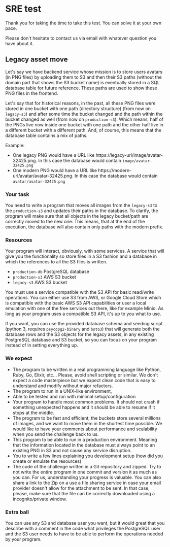 # SRE test

Thank you for taking the time to take this test. You can solve it at your own pace.

Please don't hesitate to contact us via email with whatever question you have about it.

## Legacy asset move

Let's say we have backend service whose mission is to store users avatars (in PNG files) by uploading them to S3 and then their S3 paths (without the domain part that shows the S3 bucket name) is eventually stored in a SQL database table for future reference. These paths are used to show these PNG files in the frontend.

Let's say that for historical reasons, in the past, all these PNG files were stored in one bucket with one path (directory structure) (from now on `legacy-s3`) and after some time the bucket changed and the path within the bucket changed as well (from now on `production-s3`). Which means, half of the PNGs live now inside one bucket with one path and the other half live in a different bucket with a different path. And, of course, this means that the database table contains a mix of paths.

Example:

- One legacy PNG would have a URL like https://legacy-url/image/avatar-32425.png. In this case the database would contain `image/avatar-32425.png`
- One modern PNG would have a URL like https://modern-url/avatar/avatar-32425.png. In this case the database would contain `avatar/avatar-32425.png`

### Your task

You need to write a program that moves all images from the `legacy-s3` to the `production-s3` and updates their paths in the database. To clarify, the program will make sure that all objects in the legacy bucket/path are correctly moved to the new one. This means, that at the end of the execution, the database will also contain only paths with the modern prefix.

### Resources

Your program will interact, obviously, with some services. A service that will give you the functionality so store files in a S3 fashion and a database in which the references to all the S3 files is written.

- `production-db` PostgreSQL database
- `production-s3` AWS S3 bucket
- `legacy-s3` AWS S3 bucket

You must use a service compatible with the S3 API for basic read/write operations. You can either use S3 from AWS, or Google Cloud Store which is compatible with the basic AWS S3 API capabilities or user a local emulation with one of the free services out there, like for example Minio. As long as your program uses a compatible S3 API, it's up to you what to use.

If you want, you can use the provided database schema and seeding script (python 3, requires `psycopg2-binary` and `boto3`) that will generate both the database rows and the S3 objects for the legacy assets, in any existing PostgreSQL database and S3 bucket, so you can focus on your program instead of in setting everything up.

### We expect

- The program to be written in a real programming language like Python, Ruby, Go, Elixir, etc… Please, avoid shell scripting or similar. We don't expect a code masterpiece but we expect clean code that is easy to understand and modify without major refactors.
- The program to run in a UNIX-like environment, 
- Able to be tested and run with minimal setup/configuration
- Your program to handle most common problems. It should not crash if something unexpected happens and it should be able to resume if it stops at the middle.
- The program to be fast and efficient; the buckets store several millions of images, and we want to move them in the shortest time possible. We would like to have your comments about performance and scalability when you send the challenge back to us.
- This program to be able to run in a production environment. Meaning that the information located in the database must always point to an existing PNG in S3 and not cause any service disruption.
- You to write a few lines explaining you development setup (how did you create or emulate the resources)
- The code of the challenge written in a Git repository and zipped. Try to not write the entire program in one commit and version it as much as you can. For us, understanding your progress is valuable. You can also share a link to the Zip on a use a file sharing service in case your email provider doesn't allow for the attachment to be sent. In that case, please, make sure that the file can be correctly downloaded using a incognito/private window.

### Extra ball

You can use any S3 and database user you want, but it would great that you describe with a comment in the code what privileges the PostgreSQL user and the S3 user needs to have to be able to perform the operations needed by your program.
